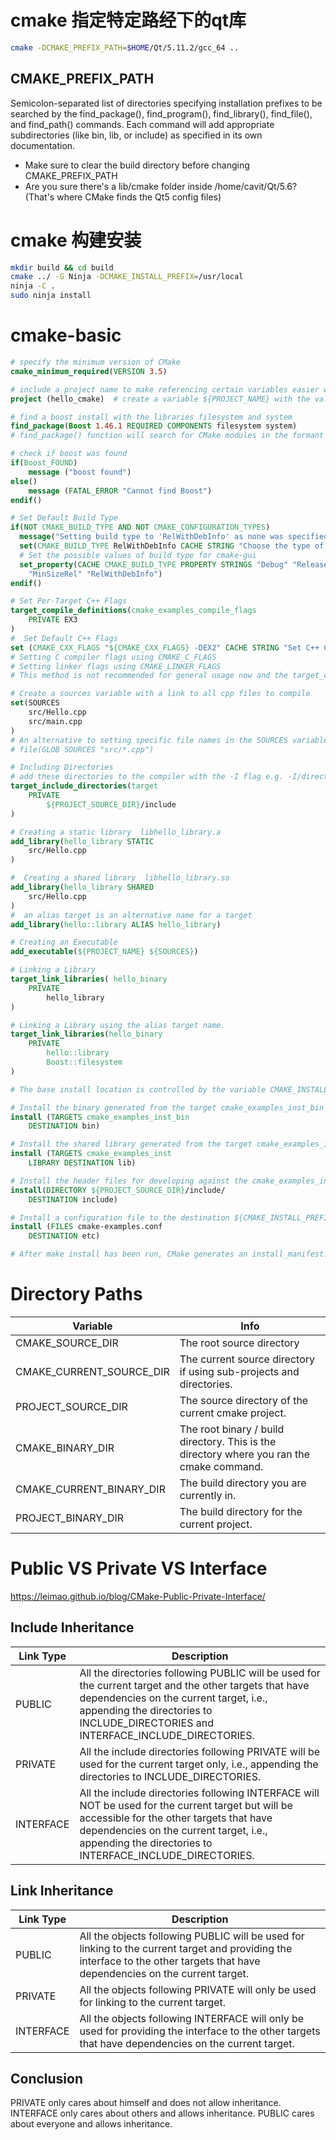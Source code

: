 
# cmake 指定特定路经下的qt库

``` sh
cmake -DCMAKE_PREFIX_PATH=$HOME/Qt/5.11.2/gcc_64 ..
```
## CMAKE_PREFIX_PATH
Semicolon-separated list of directories specifying installation prefixes to be searched by the find_package(), find_program(), find_library(), find_file(), and find_path() commands. Each command will add appropriate subdirectories (like bin, lib, or include) as specified in its own documentation.

- Make sure to clear the build directory before changing CMAKE_PREFIX_PATH
- Are you sure there's a lib/cmake folder inside /home/cavit/Qt/5.6? (That's where CMake finds the Qt5 config files)

# cmake 构建安装

``` sh
mkdir build && cd build
cmake ../ -G Ninja -DCMAKE_INSTALL_PREFIX=/usr/local
ninja -C .
sudo ninja install
```

# cmake-basic

``` cmake
# specify the minimum version of CMake
cmake_minimum_required(VERSION 3.5) 

# include a project name to make referencing certain variables easier when using multiple projects.
project (hello_cmake)  # create a variable ${PROJECT_NAME} with the value hello_cmake

# find a boost install with the libraries filesystem and system
find_package(Boost 1.46.1 REQUIRED COMPONENTS filesystem system)
# find_package() function will search for CMake modules in the formant "FindXXX.cmake" from the list of folders in CMAKE_MODULE_PATH.

# check if boost was found
if(Boost_FOUND)
    message ("boost found")
else()
    message (FATAL_ERROR "Cannot find Boost")
endif()

# Set Default Build Type
if(NOT CMAKE_BUILD_TYPE AND NOT CMAKE_CONFIGURATION_TYPES)
  message("Setting build type to 'RelWithDebInfo' as none was specified.")
  set(CMAKE_BUILD_TYPE RelWithDebInfo CACHE STRING "Choose the type of build." FORCE)
  # Set the possible values of build type for cmake-gui
  set_property(CACHE CMAKE_BUILD_TYPE PROPERTY STRINGS "Debug" "Release"
    "MinSizeRel" "RelWithDebInfo")
endif()

# Set Per-Target C++ Flags
target_compile_definitions(cmake_examples_compile_flags
    PRIVATE EX3
)
#  Set Default C++ Flags 
set (CMAKE_CXX_FLAGS "${CMAKE_CXX_FLAGS} -DEX2" CACHE STRING "Set C++ Compiler Flags" FORCE)
# Setting C compiler flags using CMAKE_C_FLAGS
# Setting linker flags using CMAKE_LINKER_FLAGS
# This method is not recommended for general usage now and the target_compile_definitions function is preferred.

# Create a sources variable with a link to all cpp files to compile
set(SOURCES
    src/Hello.cpp
    src/main.cpp
)
# An alternative to setting specific file names in the SOURCES variable is to use a GLOB command to find files using wildcard pattern matching.
# file(GLOB SOURCES "src/*.cpp")

# Including Directories
# add these directories to the compiler with the -I flag e.g. -I/directory/path
target_include_directories(target
    PRIVATE
        ${PROJECT_SOURCE_DIR}/include
)

# Creating a static library  libhello_library.a  
add_library(hello_library STATIC
    src/Hello.cpp
)

#  Creating a shared library  libhello_library.so 
add_library(hello_library SHARED
    src/Hello.cpp
)
#  an alias target is an alternative name for a target
add_library(hello::library ALIAS hello_library)

# Creating an Executable
add_executable(${PROJECT_NAME} ${SOURCES})

# Linking a Library
target_link_libraries( hello_binary
    PRIVATE
        hello_library
)

# Linking a Library using the alias target name.
target_link_libraries(hello_binary
    PRIVATE
        hello::library
        Boost::filesystem
)

# The base install location is controlled by the variable CMAKE_INSTALL_PREFIX which can be set using ccmake or by calling cmake with cmake .. -DCMAKE_INSTALL_PREFIX=/install/location

# Install the binary generated from the target cmake_examples_inst_bin target to the destination ${CMAKE_INSTALL_PREFIX}/bin
install (TARGETS cmake_examples_inst_bin
    DESTINATION bin)

# Install the shared library generated from the target cmake_examples_inst target to the destination ${CMAKE_INSTALL_PREFIX}/lib
install (TARGETS cmake_examples_inst
    LIBRARY DESTINATION lib)

# Install the header files for developing against the cmake_examples_inst library into the ${CMAKE_INSTALL_PREFIX}/include directory.
install(DIRECTORY ${PROJECT_SOURCE_DIR}/include/
    DESTINATION include)    

# Install a configuration file to the destination ${CMAKE_INSTALL_PREFIX}/etc
install (FILES cmake-examples.conf
    DESTINATION etc)

# After make install has been run, CMake generates an install_manifest.txt file which includes details on all installed files.

```

# Directory Paths

|Variable|Info|
|--|--|
CMAKE_SOURCE_DIR |  The root source directory
CMAKE_CURRENT_SOURCE_DIR | The current source directory if using sub-projects and directories.
PROJECT_SOURCE_DIR | The source directory of the current cmake project.
CMAKE_BINARY_DIR |  The root binary / build directory. This is the directory where you ran the cmake command.
CMAKE_CURRENT_BINARY_DIR | The build directory you are currently in.
PROJECT_BINARY_DIR |  The build directory for the current project.

# Public VS Private VS Interface

https://leimao.github.io/blog/CMake-Public-Private-Interface/

## Include Inheritance

|Link Type|Description|
|--|--|
PUBLIC	| All the directories following PUBLIC will be used for the current target and the other targets that have dependencies on the current target, i.e., appending the directories to INCLUDE_DIRECTORIES and INTERFACE_INCLUDE_DIRECTORIES.
PRIVATE	| All the include directories following PRIVATE will be used for the current target only, i.e., appending the directories to INCLUDE_DIRECTORIES.
INTERFACE | All the include directories following INTERFACE will NOT be used for the current target but will be accessible for the other targets that have dependencies on the current target, i.e., appending the directories to INTERFACE_INCLUDE_DIRECTORIES. 

## Link Inheritance

|Link Type|Description|
|--|--|
PUBLIC | All the objects following PUBLIC will be used for linking to the current target and providing the interface to the other targets that have dependencies on the current target.
PRIVATE	| All the objects following PRIVATE will only be used for linking to the current target.
INTERFACE | All the objects following INTERFACE will only be used for providing the interface to the other targets that have dependencies on the current target.

## Conclusion

PRIVATE only cares about himself and does not allow inheritance. INTERFACE only cares about others and allows inheritance. PUBLIC cares about everyone and allows inheritance.
